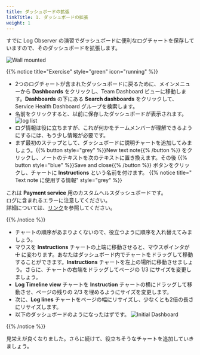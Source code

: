 ```yaml
---
title: ダッシュボードの拡張
linkTitle: 1. ダッシュボードの拡張
weight: 1
---
```


すでに Log Observer の演習でダッシュボードに便利なログチャートを保存していますので、そのダッシュボードを拡張します。

 ![Wall mounted](../images/wall-mount.png)

{{% notice title="Exercise" style="green" icon="running" %}}

* 2つのログチャートが含まれたダッシュボードに戻るために、メインメニューから **Dashboards** をクリックし、Team Dashboard ビューに移動します。**Dashboards** の下にある **Search dashboards** をクリックして、Service Health Dashboard グループを検索します。
* 名前をクリックすると、以前に保存したダッシュボードが表示されます。
  ![log list](../../7-log-observer/images/log-observer-custom-dashboard.png)
* ログ情報は役に立ちますが、これが何かをチームメンバーが理解できるようにするには、もう少し情報が必要です。
* まず最初のステップとして、ダッシュボードに説明チャートを追加してみましょう。{{% button style="grey" %}}New text note{{% /button %}} をクリックし、ノートのテキストを次のテキストに置き換えます。その後 {{% button style="blue" %}}Save and close{{% /button %}} ボタンをクリックし、チャートに **Instructions** という名前を付けます。
{{% notice title=" Text note に使用する情報" style="grey" %}}

これは **Payment service** 用のカスタムヘルスダッシュボードです。  
ログに含まれるエラーに注意してください。  
詳細については、[リンク](https://https://www.splunk.com/en_us/products/observability.html)を参照してください。

{{% /notice %}}

* チャートの順序があまりよくないので、役立つように順序を入れ替えてみましょう。
* マウスを **Instructions** チャートの上端に移動させると、マウスポインタが **☩** に変わります。あなたはダッシュボード内でチャートをドラッグして移動することができます。**Instructions** チャートを左上の場所に移動させましょう。さらに、チャートの右端をドラッグしてページの 1/3 にサイズを変更しましょう。
* **Log Timeline view** チャートを **Instruction** チャートの横にドラッグして移動させ、ページの残りの 2/3 を埋めるようにサイズを変更します。
* 次に、**Log lines** チャートをページの幅にリサイズし、少なくとも2倍の長さにリサイズします。
* 以下のダッシュボードのようになったはずです。
  ![Initial Dashboard](../images/inital-dashboard.png)

{{% /notice %}}

見栄えが良くなりました。さらに続けて、役立ちそうなチャートを追加していきましょう。
